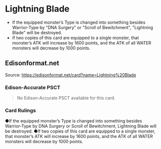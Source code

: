 # Lightning Blade

*   If the equipped monster’s Type is changed into something besides Warrior-Type by "DNA Surgery" or "Scroll of Bewitchment", "Lightning Blade" will be destroyed.
*   If two copies of this card are equipped to a single monster, that monster’s ATK will increase by 1600 points, and the ATK of all WATER monsters will decrease by 1000 points.

## Edisonformat.net

Source: https://edisonformat.net/card?name=Lightning%20Blade

### Edison-Accurate PSCT

> No Edison-Accurate PSCT available for this card.

### Card Rulings

●If the equipped monster’s Type is changed into something besides Warrior-Type by DNA Surgery or Scroll of Bewitchment, Lightning Blade will be destroyed.
●If two copies of this card are equipped to a single monster, that monster’s ATK will increase by 1600 points, and the ATK of all WATER monsters will decrease by 1000 points.
            